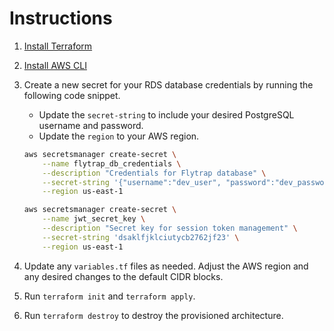 # Instructions

1. [Install Terraform](https://developer.hashicorp.com/terraform/tutorials/aws-get-started/install-cli)

2. [Install AWS CLI](https://docs.aws.amazon.com/cli/latest/userguide/getting-started-install.html)

3. Create a new secret for your RDS database credentials by running the following code snippet.
    - Update the `secret-string` to include your desired PostgreSQL username and password.
    - Update the `region` to your AWS region.

    ```bash
    aws secretsmanager create-secret \
        --name flytrap_db_credentials \
        --description "Credentials for Flytrap database" \
        --secret-string '{"username":"dev_user", "password":"dev_password"}' \
        --region us-east-1

    aws secretsmanager create-secret \
        --name jwt_secret_key \
        --description "Secret key for session token management" \
        --secret-string 'dsaklfjklciutycb2762jf23' \
        --region us-east-1  
    ```

4. Update any `variables.tf` files as needed. Adjust the AWS region and any desired changes to the default CIDR blocks.

5. Run `terraform init` and `terraform apply`.

6. Run `terraform destroy` to destroy the provisioned architecture.